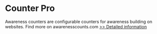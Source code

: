# Counter Pro
Awareness counters are configurable counters for awareness building on websites. Find more on awarenesscounts.com
[>> Detailed information](https://secure.shareit.com/shareit/product.html?productid=301016688&affiliateid=200057808)